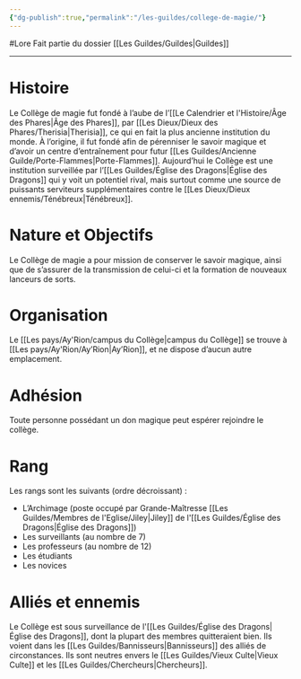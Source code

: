 ```yaml
---
{"dg-publish":true,"permalink":"/les-guildes/college-de-magie/"}
---
```


#Lore
Fait partie du dossier [[Les Guildes/Guildes\|Guildes]]

-------

# Histoire
Le Collège de magie fut fondé à l’aube de l’[[Le Calendrier et l'Histoire/Âge des Phares\|Âge des Phares]], par [[Les Dieux/Dieux des Phares/Therisia\|Therisia]], ce qui en fait la plus ancienne institution du monde. À l’origine, il fut fondé afin de pérenniser le savoir magique et d’avoir un centre d’entraînement pour futur [[Les Guildes/Ancienne Guilde/Porte-Flammes\|Porte-Flammes]].
Aujourd’hui le Collège est une institution surveillée par l’[[Les Guildes/Église des Dragons\|Église des Dragons]] qui y voit un potentiel rival, mais surtout comme une source de puissants serviteurs supplémentaires contre le [[Les Dieux/Dieux ennemis/Ténébreux\|Ténébreux]].
# Nature et Objectifs
Le Collège de magie a pour mission de conserver le savoir magique, ainsi que de s’assurer de la transmission de celui-ci et la formation de nouveaux lanceurs de sorts.
# Organisation
Le [[Les pays/Ay'Rion/campus du Collège\|campus du Collège]] se trouve à [[Les pays/Ay'Rion/Ay’Rion\|Ay’Rion]], et ne dispose d’aucun autre emplacement.
# Adhésion
Toute personne possédant un don magique peut espérer rejoindre le collège.
# Rang
Les rangs sont les suivants (ordre décroissant) :
- L’Archimage (poste occupé par Grande-Maîtresse [[Les Guildes/Membres de l'Eglise/Jiley\|Jiley]] de l'[[Les Guildes/Église des Dragons\|Église des Dragons]])
- Les surveillants (au nombre de 7)
- Les professeurs (au nombre de 12)
- Les étudiants
- Les novices
# Alliés et ennemis
Le Collège est sous surveillance de l'[[Les Guildes/Église des Dragons\|Église des Dragons]], dont la plupart des membres quitteraient bien. Ils voient dans les [[Les Guildes/Bannisseurs\|Bannisseurs]] des alliés de circonstances.
Ils sont neutres envers le [[Les Guildes/Vieux Culte\|Vieux Culte]] et les [[Les Guildes/Chercheurs\|Chercheurs]].